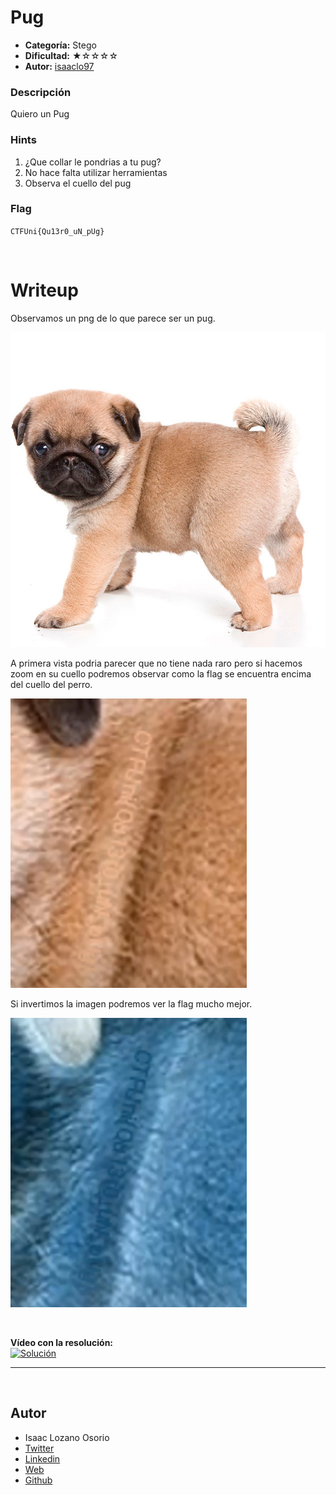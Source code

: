 # Pug
- **Categoría:** Stego
- **Dificultad:** ★☆☆☆☆
- **Autor:** [isaaclo97](https://isaaclo97.github.io/)

### Descripción
Quiero un Pug  
   
    
### Hints
1. ¿Que collar le pondrias a tu pug?
2. No hace falta utilizar herramientas
3. Observa el cuello del pug
  

### Flag
`CTFUni{Qu13r0_uN_pUg}`  
  

<br>

# Writeup
Observamos un png de lo que parece ser un pug.

![Imagen del reto](pug.png)

A primera vista podria parecer que no tiene nada raro pero si hacemos zoom en su cuello podremos observar como la flag se encuentra encima del cuello del perro.

![Zoom pug collar](writeup_images/pugzoom.png)

Si invertimos la imagen podremos ver la flag mucho mejor.

![Invertida](writeup_images/inverted.png)

<br>

**Vídeo con la resolución:**  
[![Solución](https://img.youtube.com/vi/CnPG30yuh-Q/0.jpg)](https://www.youtube.com/watch?v=CnPG30yuh-Q)

---
<br>

## Autor
* Isaac Lozano Osorio
* [Twitter](https://twitter.com/isaac_lozano_97)
* [Linkedin](https://www.linkedin.com/in/isaaclozanoosorio/)
* [Web](https://isaaclo97.github.io/)
* [Github](https://github.com/isaaclo97/)